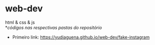 # web-dev
 html & css & js <br>
      **códigos nas respectivas pastas do repositório*
 
  - Primeiro link: https://yudiaguena.github.io/web-dev/fake-instagram
